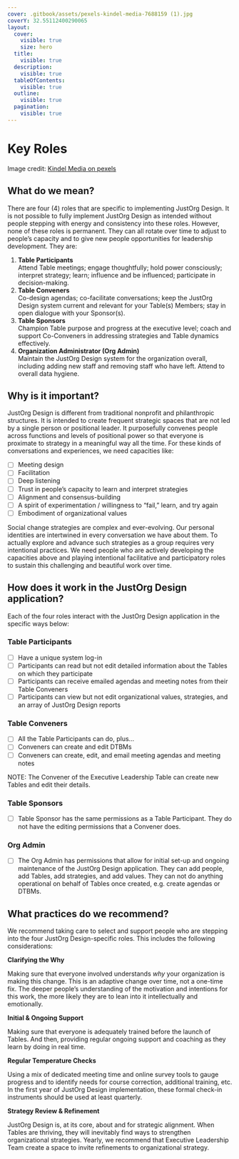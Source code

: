 ```yaml
---
cover: .gitbook/assets/pexels-kindel-media-7688159 (1).jpg
coverY: 32.55112400290065
layout:
  cover:
    visible: true
    size: hero
  title:
    visible: true
  description:
    visible: true
  tableOfContents:
    visible: true
  outline:
    visible: true
  pagination:
    visible: true
---
```


# Key Roles

Image credit: [Kindel Media on pexels](https://www.pexels.com/photo/group-of-people-putting-their-hands-together-7688159/)

## **What do we mean?**

There are four (4) roles that are specific to implementing JustOrg Design. It is not possible to fully implement JustOrg Design as intended without people stepping with energy and consistency into these roles. However, none of these roles is permanent. They can all rotate over time to adjust to people’s capacity and to give new people opportunities for leadership development. They are:

1. **Table Participants**\
   Attend Table meetings; engage thoughtfully; hold power consciously; interpret strategy; learn; influence and be influenced; participate in decision-making.
2. **Table Conveners**\
   Co-design agendas; co-facilitate conversations; keep the JustOrg Design system current and relevant for your Table(s) Members; stay in open dialogue with your Sponsor(s).
3. **Table Sponsors**\
   Champion Table purpose and progress at the executive level; coach and support Co-Conveners in addressing strategies and Table dynamics effectively.
4. **Organization Administrator (Org Admin)**\
   Maintain the JustOrg Design system for the organization overall, including adding new staff and removing staff who have left. Attend to overall data hygiene.

## **Why is it important?**

JustOrg Design is different from traditional nonprofit and philanthropic structures. It is intended to create frequent strategic spaces that are not led by a single person or positional leader. It purposefully convenes people across functions and levels of positional power so that everyone is proximate to strategy in a meaningful way all the time. For these kinds of conversations and experiences, we need capacities like:

* [ ] Meeting design
* [ ] Facilitation
* [ ] Deep listening
* [ ] Trust in people’s capacity to learn and interpret strategies
* [ ] Alignment and consensus-building
* [ ] A spirit of experimentation / willingness to “fail,” learn, and try again
* [ ] Embodiment of organizational values

Social change strategies are complex and ever-evolving. Our personal identities are intertwined in every conversation we have about them. To actually explore and advance such strategies as a group requires very intentional practices. We need people who are actively developing the capacities above and playing intentional facilitative and participatory roles to sustain this challenging and beautiful work over time.

## **How does it work in the JustOrg Design application?**

Each of the four roles interact with the JustOrg Design application in the specific ways below:

### **Table Participants**

* [ ] Have a unique system log-in
* [ ] Participants can read but not edit detailed information about the Tables on which they participate
* [ ] Participants can receive emailed agendas and meeting notes from their Table Conveners
* [ ] Participants can view but not edit organizational values, strategies, and an array of JustOrg Design reports

### **Table Conveners**

* [ ] All the Table Participants can do, plus…
* [ ] Conveners can create and edit DTBMs
* [ ] Conveners can create, edit, and email meeting agendas and meeting notes

NOTE: The Convener of the Executive Leadership Table can create new Tables and edit their details.

### **Table Sponsors**

* [ ] Table Sponsor has the same permissions as a Table Participant. They do not have the editing permissions that a Convener does.

### **Org Admin**

* [ ] The Org Admin has permissions that allow for initial set-up and ongoing maintenance of the JustOrg Design application. They can add people, add Tables, add strategies, and add values. They can not do anything operational on behalf of Tables once created, e.g. create agendas or DTBMs.

## **What practices do we recommend?**

We recommend taking care to select and support people who are stepping into the four JustOrg Design-specific roles. This includes the following considerations:

**Clarifying the Why**

Making sure that everyone involved understands _why_ your organization is making this change. This is an adaptive change over time, not a one-time fix. The deeper people’s understanding of the motivation and intentions for this work, the more likely they are to lean into it intellectually and emotionally.

**Initial & Ongoing Support**

Making sure that everyone is adequately trained before the launch of Tables. And then, providing regular ongoing support and coaching as they learn by doing in real time.

**Regular Temperature Checks**

Using a mix of dedicated meeting time and online survey tools to gauge progress and to identify needs for course correction, additional training, etc. In the first year of JustOrg Design implementation, these formal check-in instruments should be used at least quarterly.

**Strategy Review & Refinement**

JustOrg Design is, at its core, about and for strategic alignment. When Tables are thriving, they will inevitably find ways to strengthen organizational strategies. Yearly, we recommend that Executive Leadership Team create a space to invite refinements to organizational strategy.
